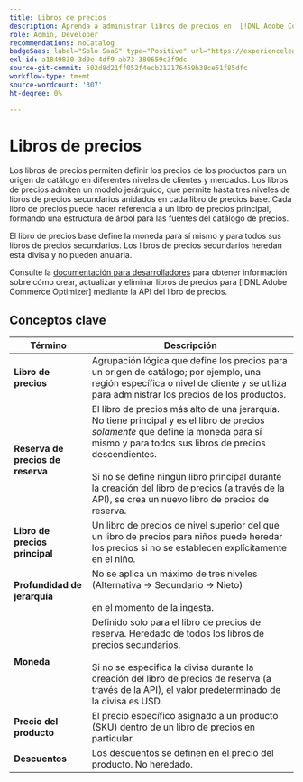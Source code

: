 ```yaml
---
title: Libros de precios
description: Aprenda a administrar libros de precios en  [!DNL Adobe Commerce Optimizer].
role: Admin, Developer
recommendations: noCatalog
badgeSaas: label="Solo SaaS" type="Positive" url="https://experienceleague.adobe.com/es/docs/commerce/user-guides/product-solutions" tooltip="Solo se aplica a los proyectos de Adobe Commerce as a Cloud Service y Adobe Commerce Optimizer (infraestructura de SaaS administrada por Adobe)."
exl-id: a1849830-3d0e-4df9-ab73-380659c3f9dc
source-git-commit: 502d8d21ff052f4ecb212176459b38ce51f85dfc
workflow-type: tm+mt
source-wordcount: '307'
ht-degree: 0%

---
```


# Libros de precios

Los libros de precios permiten definir los precios de los productos para un origen de catálogo en diferentes niveles de clientes y mercados. Los libros de precios admiten un modelo jerárquico, que permite hasta tres niveles de libros de precios secundarios anidados en cada libro de precios base. Cada libro de precios puede hacer referencia a un libro de precios principal, formando una estructura de árbol para las fuentes del catálogo de precios.

El libro de precios base define la moneda para sí mismo y para todos sus libros de precios secundarios. Los libros de precios secundarios heredan esta divisa y no pueden anularla.

Consulte la [documentación para desarrolladores](https://developer.adobe.com/commerce/services/reference/rest/) para obtener información sobre cómo crear, actualizar y eliminar libros de precios para [!DNL Adobe Commerce Optimizer] mediante la API del libro de precios.

## Conceptos clave

| Término | Descripción |
|------|-------------|
| **Libro de precios** | Agrupación lógica que define los precios para un origen de catálogo; por ejemplo, una región específica o nivel de cliente y se utiliza para administrar los precios de los productos. |
| **Reserva de precios de reserva** | El libro de precios más alto de una jerarquía. No tiene principal y es el libro de precios *solamente* que define la moneda para sí mismo y para todos sus libros de precios descendientes.<br/><br/>Si no se define ningún libro principal durante la creación del libro de precios (a través de la API), se crea un nuevo libro de precios de reserva. |
| **Libro de precios principal** | Un libro de precios de nivel superior del que un libro de precios para niños puede heredar los precios si no se establecen explícitamente en el niño. |
| **Profundidad de jerarquía** | No se aplica un máximo de tres niveles (Alternativa -> Secundario -> Nieto)<br/><br/>en el momento de la ingesta. |
| **Moneda** | Definido solo para el libro de precios de reserva. Heredado de todos los libros de precios secundarios.<br/><br/>Si no se especifica la divisa durante la creación del libro de precios de reserva (a través de la API), el valor predeterminado de la divisa es USD. |
| **Precio del producto** | El precio específico asignado a un producto (SKU) dentro de un libro de precios en particular. |
| **Descuentos** | Los descuentos se definen en el precio del producto. No heredado. |
